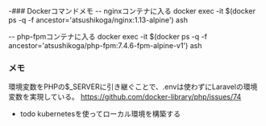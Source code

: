 -### Dockerコマンドメモ
-- nginxコンテナに入る
docker exec -it $(docker ps -q -f ancestor='atsushikoga/nginx:1.13-alpine') ash 

-- php-fpmコンテナに入る
docker exec -it $(docker ps -q -f ancestor='atsushikoga/php-fpm:7.4.6-fpm-alpine-v1') ash

### メモ
環境変数をPHPの$_SERVERに引き継ぐことで、.envは使わずにLaravelの環境変数を実現している。
https://github.com/docker-library/php/issues/74

- todo
kubernetesを使ってローカル環境を構築する
